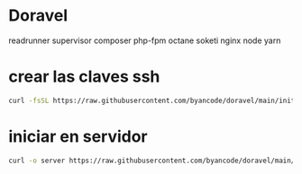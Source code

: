 # Doravel

readrunner
supervisor
composer
php-fpm
octane
soketi
nginx
node
yarn

# crear las claves ssh

```bash
curl -fsSL https://raw.githubusercontent.com/byancode/doravel/main/init | bash
```

# iniciar en servidor

```bash
curl -o server https://raw.githubusercontent.com/byancode/doravel/main/server && chmod -x server && bash server
```
